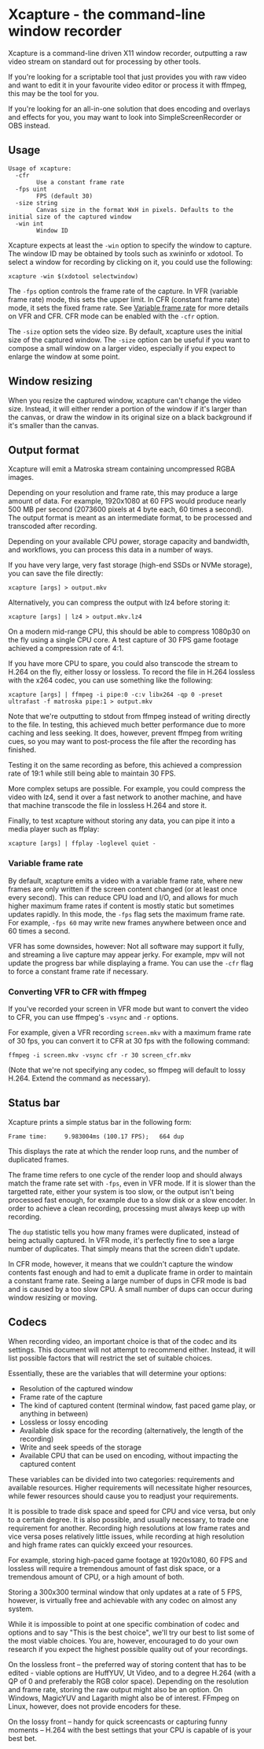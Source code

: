 # Xcapture - the command-line window recorder

Xcapture is a command-line driven X11 window recorder, outputting a
raw video stream on standard out for processing by other tools.

If you're looking for a scriptable tool that just provides you with
raw video and want to edit it in your favourite video editor or
process it with ffmpeg, this may be the tool for you.

If you're looking for an all-in-one solution that does encoding and
overlays and effects for you, you may want to look into
SimpleScreenRecorder or OBS instead.

## Usage

```
Usage of xcapture:
  -cfr
    	Use a constant frame rate
  -fps uint
    	FPS (default 30)
  -size string
    	Canvas size in the format WxH in pixels. Defaults to the initial size of the captured window
  -win int
    	Window ID
```

Xcapture expects at least the `-win` option to specify the window to
capture. The window ID may be obtained by tools such as xwininfo or
xdotool. To select a window for recording by clicking on it, you could
use the following:

```
xcapture -win $(xdotool selectwindow)
```

The `-fps` option controls the frame rate of the capture. In VFR
(variable frame rate) mode, this sets the upper limit. In CFR
(constant frame rate) mode, it sets the fixed frame rate. See
[Variable frame rate](#variable-frame-rate) for more details on VFR
and CFR. CFR mode can be enabled with the `-cfr` option.

The `-size` option sets the video size. By default, xcapture uses the
initial size of the captured window. The `-size` option can be useful
if you want to compose a small window on a larger video, especially if
you expect to enlarge the window at some point.

## Window resizing

When you resize the captured window, xcapture can't change the video
size. Instead, it will either render a portion of the window if it's
larger than the canvas, or draw the window in its original size on a
black background if it's smaller than the canvas.

## Output format

Xcapture will emit a Matroska stream containing uncompressed RGBA images.

Depending on your resolution and frame rate, this may produce a large
amount of data. For example, 1920x1080 at 60 FPS would produce nearly
500 MB per second (2073600 pixels at 4 byte each, 60 times a second).
The output format is meant as an intermediate format, to be processed
and transcoded after recording.

Depending on your available CPU power, storage capacity and bandwidth,
and workflows, you can process this data in a number of ways.

If you have very large, very fast storage (high-end SSDs or NVMe
storage), you can save the file directly:

```
xcapture [args] > output.mkv
```

Alternatively, you can compress the output with lz4 before storing it:

```
xcapture [args] | lz4 > output.mkv.lz4
```

On a modern mid-range CPU, this should be able to compress 1080p30 on
the fly using a single CPU core. A test capture of 30 FPS game footage
achieved a compression rate of 4:1.

If you have more CPU to spare, you could also transcode the stream to
H.264 on the fly, either lossy or lossless. To record the file in
H.264 lossless with the x264 codec, you can use something like the
following:

```
xcapture [args] | ffmpeg -i pipe:0 -c:v libx264 -qp 0 -preset ultrafast -f matroska pipe:1 > output.mkv
```

Note that we're outputting to stdout from ffmpeg instead of writing
directly to the file. In testing, this achieved much better
performance due to more caching and less seeking. It does, however,
prevent ffmpeg from writing cues, so you may want to post-process the
file after the recording has finished.

Testing it on the same recording as before, this achieved a
compression rate of 19:1 while still being able to maintain 30 FPS.

More complex setups are possible. For example, you could compress the
video with lz4, send it over a fast network to another machine, and
have that machine transcode the file in lossless H.264 and store it.

Finally, to test xcapture without storing any data, you can pipe it
into a media player such as ffplay:

```
xcapture [args] | ffplay -loglevel quiet -
```

### Variable frame rate

By default, xcapture emits a video with a variable frame rate, where
new frames are only written if the screen content changed (or at least
once every second). This can reduce CPU load and I/O, and allows for
much higher maximum frame rates if content is mostly static but
sometimes updates rapidly. In this mode, the `-fps` flag sets the
maximum frame rate. For example, `-fps 60` may write new frames
anywhere between once and 60 times a second.

VFR has some downsides, however: Not all software may support it
fully, and streaming a live capture may appear jerky. For example, mpv
will not update the progress bar while displaying a frame. You can use
the `-cfr` flag to force a constant frame rate if necessary.

### Converting VFR to CFR with ffmpeg

If you've recorded your screen in VFR mode but want to convert the
video to CFR, you can use ffmpeg's `-vsync` and `-r` options.

For example, given a VFR recording `screen.mkv` with a maximum frame
rate of 30 fps, you can convert it to CFR at 30 fps with the following
command:

```
ffmpeg -i screen.mkv -vsync cfr -r 30 screen_cfr.mkv
```

(Note that we're not specifying any codec, so ffmpeg will default to
lossy H.264. Extend the command as necessary).

## Status bar

Xcapture prints a simple status bar in the following form:

```
Frame time:     9.983004ms (100.17 FPS);   664 dup
```

This displays the rate at which the render loop runs, and the number
of duplicated frames.

The frame time refers to one cycle of the render loop and should
always match the frame rate set with `-fps`, even in VFR mode. If it
is slower than the targetted rate, either your system is too slow, or
the output isn't being processed fast enough, for example due to a
slow disk or a slow encoder. In order to achieve a clean recording,
processing must always keep up with recording.

The `dup` statistic tells you how many frames were duplicated, instead
of being actually captured. In VFR mode, it's perfectly fine to see a
large number of duplicates. That simply means that the screen didn't
update.

In CFR mode, however, it means that we couldn't capture the window
contents fast enough and had to emit a duplicate frame in order to
maintain a constant frame rate. Seeing a large number of dups in CFR
mode is bad and is caused by a too slow CPU. A small number of dups
can occur during window resizing or moving.

## Codecs

When recording video, an important choice is that of the codec and its
settings. This document will not attempt to recommend either. Instead,
it will list possible factors that will restrict the set of suitable
choices.

Essentially, these are the variables that will determine your options:

- Resolution of the captured window
- Frame rate of the capture
- The kind of captured content (terminal window, fast paced game play,
  or anything in between)
- Lossless or lossy encoding
- Available disk space for the recording (alternatively, the length of
  the recording)
- Write and seek speeds of the storage
- Available CPU that can be used on encoding, without impacting the
  captured content

These variables can be divided into two categories: requirements and
available resources. Higher requirements will necessitate higher
resources, while fewer resources should cause you to readjust your
requirements.

It is possible to trade disk space and speed for CPU and vice versa,
but only to a certain degree. It is also possible, and usually
necessary, to trade one requirement for another. Recording high
resolutions at low frame rates and vice versa poses relatively little
issues, while recording at high resolution and high frame rates can
quickly exceed your resources.

For example, storing high-paced game footage at 1920x1080, 60 FPS and
lossless will require a tremendous amount of fast disk space, or a
tremendous amount of CPU, or a high amount of both.

Storing a 300x300 terminal window that only updates at a rate of 5
FPS, however, is virtually free and achievable with any codec on
almost any system.

While it is impossible to point at one specific combination of codec
and options and to say "This is the best choice", we'll try our best
to list some of the most viable choices. You are, however, encouraged
to do your own research if you expect the highest possible quality out
of your recordings.

On the lossless front – the preferred way of storing content that has
to be edited - viable options are HuffYUV, Ut Video, and to a degree
H.264 (with a QP of 0 and preferably the RGB color space). Depending
on the resolution and frame rate, storing the raw output might also be
an option. On Windows, MagicYUV and Lagarith might also be of
interest. FFmpeg on Linux, however, does not provide encoders for
these.

On the lossy front – handy for quick screencasts or capturing funny
moments – H.264 with the best settings that your CPU is capable of is
your best bet.

